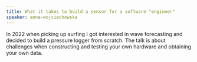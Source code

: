 ```yaml
---
title: What it takes to build a sensor for a software "engineer"
speaker: anna-wojciechowska
---
```


In 2022 when picking up surfing I got interested in wave forecasting and decided to build a pressure logger from scratch. The talk is about challenges when constructing and testing your own hardware and obtaining your own data.
